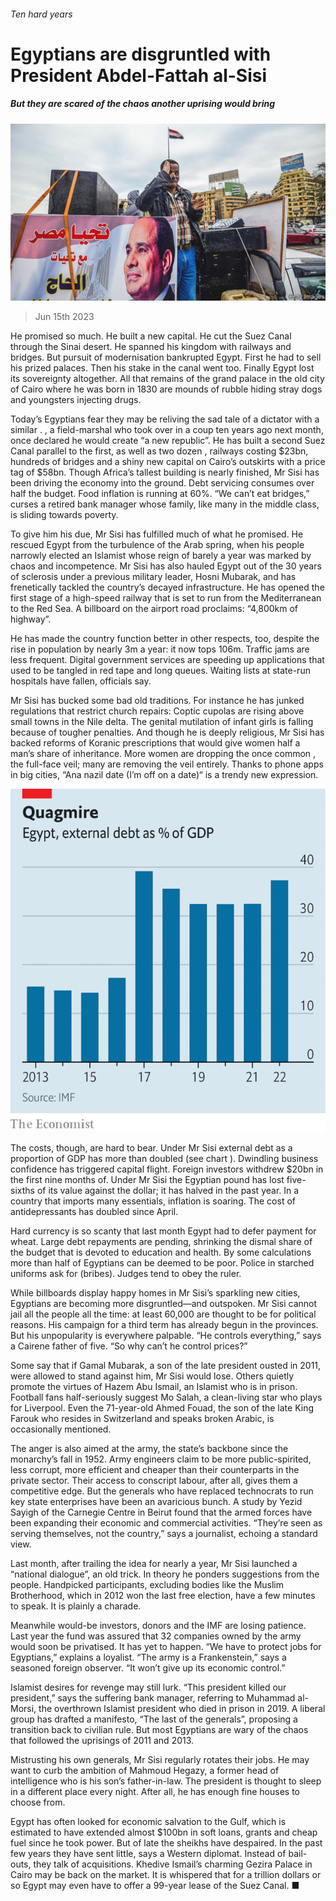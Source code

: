 ###### Ten hard years

# Egyptians are disgruntled with President Abdel-Fattah al-Sisi 

##### But they are scared of the chaos another uprising would bring 

![image](images/20230617_MAP004.jpg) 

> Jun 15th 2023 

He promised so much. He built a new capital. He cut the Suez Canal through the Sinai desert. He spanned his kingdom with railways and bridges. But  pursuit of modernisation bankrupted Egypt. First he had to sell his prized palaces. Then his stake in the canal went too. Finally Egypt lost its sovereignty altogether. All that remains of the grand palace in the old city of Cairo where he was born in 1830 are mounds of rubble hiding stray dogs and youngsters injecting drugs.

Today’s Egyptians fear they may be reliving the sad tale of a dictator with a similar . , a field-marshal who took over in a coup ten years ago next month, once declared he would create “a new republic”. He has built a second Suez Canal parallel to the first, as well as two dozen , railways costing $23bn, hundreds of bridges and a shiny new capital on Cairo’s outskirts with a price tag of $58bn. Though Africa’s tallest building is nearly finished, Mr Sisi has been driving the economy into the ground. Debt servicing consumes over half the budget. Food inflation is running at 60%. “We can’t eat bridges,” curses a retired bank manager whose family, like many in the middle class, is sliding towards poverty.

To give him his due, Mr Sisi has fulfilled much of what he promised. He rescued Egypt from the turbulence of the Arab spring, when his people narrowly elected an Islamist whose reign of barely a year was marked by chaos and incompetence. Mr Sisi has also hauled Egypt out of the 30 years of sclerosis under a previous military leader, Hosni Mubarak, and has frenetically tackled the country’s decayed infrastructure. He has opened the first stage of a high-speed railway that is set to run from the Mediterranean to the Red Sea. A billboard on the airport road proclaims: “4,800km of highway”. 

He has made the country function better in other respects, too, despite the rise in population by nearly 3m a year: it now tops 106m. Traffic jams are less frequent. Digital government services are speeding up applications that used to be tangled in red tape and long queues. Waiting lists at state-run hospitals have fallen, officials say.

Mr Sisi has bucked some bad old traditions. For instance he has junked regulations that restrict church repairs: Coptic cupolas are rising above small towns in the Nile delta. The genital mutilation of infant girls is falling because of tougher penalties. And though he is deeply religious, Mr Sisi has backed reforms of Koranic prescriptions that would give women half a man’s share of inheritance. More women are dropping the once common , the full-face veil; many are removing the veil entirely. Thanks to phone apps in big cities, “Ana nazil date (I’m off on a date)“ is a trendy new expression. 

![image](images/20230617_MAC542.png) 


The costs, though, are hard to bear. Under Mr Sisi external debt as a proportion of GDP has more than doubled (see chart ). Dwindling business confidence has triggered capital flight. Foreign investors withdrew $20bn in the first nine months of. Under Mr Sisi the Egyptian pound has lost five-sixths of its value against the dollar; it has halved in the past year. In a country that imports many essentials, inflation is soaring. The cost of antidepressants has doubled since April.

Hard currency is so scanty that last month Egypt had to defer payment for wheat. Large debt repayments are pending, shrinking the dismal share of the budget that is devoted to education and health. By some calculations more than half of Egyptians can be deemed to be poor. Police in starched uniforms ask for (bribes). Judges tend to obey the ruler.

While billboards display happy homes in Mr Sisi’s sparkling new cities, Egyptians are becoming more disgruntled—and outspoken. Mr Sisi cannot jail all the people all the time: at least 60,000 are thought to be for political reasons. His campaign for a third term has already begun in the provinces. But his unpopularity is everywhere palpable. “He controls everything,” says a Cairene father of five. “So why can’t he control prices?”

Some say that if Gamal Mubarak, a son of the late president ousted in 2011, were allowed to stand against him, Mr Sisi would lose. Others quietly promote the virtues of Hazem Abu Ismail, an Islamist who is in prison. Football fans half-seriously suggest Mo Salah, a clean-living star who plays for Liverpool. Even the 71-year-old Ahmed Fouad, the son of the late King Farouk who resides in Switzerland and speaks broken Arabic, is occasionally mentioned. 

The anger is also aimed at the army, the state’s backbone since the monarchy’s fall in 1952. Army engineers claim to be more public-spirited, less corrupt, more efficient and cheaper than their counterparts in the private sector. Their access to conscript labour, after all, gives them a competitive edge. But the generals who have replaced technocrats to run key state enterprises have been an avaricious bunch. A study by Yezid Sayigh of the Carnegie Centre in Beirut found that the armed forces have been expanding their economic and commercial activities. “They’re seen as serving themselves, not the country,” says a journalist, echoing a standard view.

Last month, after trailing the idea for nearly a year, Mr Sisi launched a “national dialogue”, an old trick. In theory he ponders suggestions from the people. Handpicked participants, excluding bodies like the Muslim Brotherhood, which in 2012 won the last free election, have a few minutes to speak. It is plainly a charade.

Meanwhile would-be investors, donors and the IMF are losing patience. Last year the fund was assured that 32 companies owned by the army would soon be privatised. It has yet to happen. “We have to protect jobs for Egyptians,” explains a loyalist. “The army is a Frankenstein,” says a seasoned foreign observer. “It won’t give up its economic control.” 

Islamist desires for revenge may still lurk. “This president killed our president,” says the suffering bank manager, referring to Muhammad al-Morsi, the overthrown Islamist president who died in prison in 2019. A liberal group has drafted a manifesto, “The last of the generals”, proposing a transition back to civilian rule. But most Egyptians are wary of the chaos that followed the uprisings of 2011 and 2013.

Mistrusting his own generals, Mr Sisi regularly rotates their jobs. He may want to curb the ambition of Mahmoud Hegazy, a former head of intelligence who is his son’s father-in-law. The president is thought to sleep in a different place every night. After all, he has enough fine houses to choose from.

Egypt has often looked for economic salvation to the Gulf, which is estimated to have extended almost $100bn in soft loans, grants and cheap fuel since he took power. But of late the sheikhs have despaired. In the past few years they have sent little, says a Western diplomat. Instead of bail-outs, they talk of acquisitions. Khedive Ismail’s charming Gezira Palace in Cairo may be back on the market. It is whispered that for a trillion dollars or so Egypt may even have to offer a 99-year lease of the Suez Canal. ■

